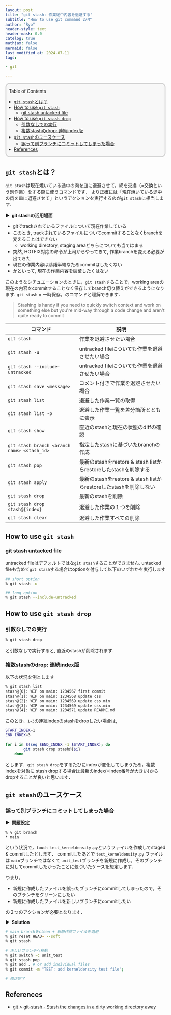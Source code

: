 ```yaml
---
layout: post
title: "git stash: 作業途中内容を退避する"
subtitle: "How to use git command 2/N"
author: "Ryo"
header-style: text
header-mask: 0.0
catelog: true
mathjax: false
mermaid: false
last_modified_at: 2024-07-11
tags:

- git

---
```


<div style='border-radius: 1em; border-style:solid; border-color:#D3D3D3; background-color:#F8F8F8'>

<p class="h4">&nbsp;&nbsp;Table of Contents</p>

<!-- START doctoc generated TOC please keep comment here to allow auto update -->
<!-- DON'T EDIT THIS SECTION, INSTEAD RE-RUN doctoc TO UPDATE -->

- [`git stash`とは？](#git-stash%E3%81%A8%E3%81%AF)
- [How to use `git stash`](#how-to-use-git-stash)
  - [git stash untacked file](#git-stash-untacked-file)
- [How to use `git stash drop`](#how-to-use-git-stash-drop)
  - [引数なしでの実行](#%E5%BC%95%E6%95%B0%E3%81%AA%E3%81%97%E3%81%A7%E3%81%AE%E5%AE%9F%E8%A1%8C)
  - [複数stashのdrop: 連続index版](#%E8%A4%87%E6%95%B0stash%E3%81%AEdrop-%E9%80%A3%E7%B6%9Aindex%E7%89%88)
- [`git stash`のユースケース](#git-stash%E3%81%AE%E3%83%A6%E3%83%BC%E3%82%B9%E3%82%B1%E3%83%BC%E3%82%B9)
  - [誤って別ブランチにコミットしてしまった場合](#%E8%AA%A4%E3%81%A3%E3%81%A6%E5%88%A5%E3%83%96%E3%83%A9%E3%83%B3%E3%83%81%E3%81%AB%E3%82%B3%E3%83%9F%E3%83%83%E3%83%88%E3%81%97%E3%81%A6%E3%81%97%E3%81%BE%E3%81%A3%E3%81%9F%E5%A0%B4%E5%90%88)
- [References](#references)

<!-- END doctoc generated TOC please keep comment here to allow auto update -->


</div>

## `git stash`とは？

`git stash`は現在焼いている途中の肉を皿に退避させて，網を交換（=交換という別作業）をする際に使うコマンドです． 
より正確には「現在焼いている途中の肉を皿に退避させて」というアクションを実行するのが`git stash`に相当します．

<strong > &#9654;&nbsp; git stashの活用場面</strong>


- gitでtrackされているファイルについて現在作業している
- このとき, trackされているファイルについてcommitすることなくbranchを変えることはできない
  - working directory, staging areaどちらについても当てはまる
- 突然, HOTFIX対応の命令が上司からやってきて, 作業branchを変える必要が出てきた
- 現在の作業内容は躊躇半端なためcommitはしたくない
- かといって, 現在の作業内容を破棄したくはない

このようなシチュエーションのときに，`git stash`することで，working areaの現在の内容をcommitすることなく保存してbranch切り替えができるようになります. `git stash` = 一時保存，のコマンドと理解できます．

> Stashing is handy if you need to quickly switch context and work on something else but you're mid-way through a code change and aren't quite ready to commit


|コマンド|説明|
|----|----|
|`git stash`|作業を退避させたい場合|
|`git stash -u`|untracked fileについても作業を退避させたい場合|
|`git stash --include-untracked`|untracked fileについても作業を退避させたい場合|
|`git stash save <message>`|コメント付きで作業を退避させたい場合|
|`git stash list`|退避した作業一覧の取得|
|`git stash list -p`|退避した作業一覧を差分箇所とともに表示|
|`git stash show`|直近のstashと現在の状態のdiffの確認|
|`git stash branch <branch name> <stash_id>`|指定したstashに基づいたbranchの作成|
|`git stash pop`|最新のstashをrestore & stash listからrestoreしたstashを削除する|
|`git stash apply`|最新のstashをrestore & stash listからrestoreしたstashを削除しない|
|`git stash drop `|最新のstashを削除|
|`git stash drop stash@{index}`|退避した作業の１つを削除|
|`git stash clear`|退避した作業すべての削除|

## How to use `git stash`
### git stash untacked file

untracked fileはデフォルトではな`git stash`することができません. 
untacked fileも含めて`git stash`する場合はoptionを付与して以下のいずれかを実行します

```zsh
## short option
% git stash -u

## long option
% git stash --include-untracked
```


## How to use `git stash drop`
### 引数なしでの実行

```zsh
% git stash drop
```

と引数なしで実行すると, 直近のstashが削除されます.

### 複数stashのdrop: 連続index版

以下の状況を例とします

```zsh
% git stash list
stash@{0}: WIP on main: 1234567 first commit
stash@{1}: WIP on main: 1234568 update css
stash@{2}: WIP on main: 1234569 update css.min
stash@{3}: WIP on main: 1234569 update css.min
stash@{4}: WIP on main: 1234571 update README.md
```

このとき，`1~3`の連続indexのstashをdropしたい場合は, 

```bash
START_INDEX=1
END_INDEX=3

for i in $(seq $END_INDEX -1 $START_INDEX); do
        git stash drop stash@{$i}
    done
```

とします．`git stash drop`をするたびにindexが変化してしまうため，複数indexを対象に
stash dropする場合は最新のindex(=index番号が大きい)からdropすることが良いと思います．


## `git stash`のユースケース
### 誤って別ブランチにコミットしてしまった場合

<strong > &#9654;&nbsp; 問題設定</strong>

```zsh
% % git branch
* main
```

という状況で，`touch test_kerneldensity.py`というファイルを作成してstaged & commitしたとします．
commitしたあとで `test_kerneldensity.py` ファイルは `main`ブランチではなくて `unit_test`ブランチを新規に作成し，そのブランチに対してcommitしたかったことに気づいたケースを想定します．

つまり，

- 新規に作成したファイルを誤ったブランチにcommitしてしまったので，そのブランチをクリーンにしたい
- 新規に作成したファイルを新しいブランチにcommitしたい

の２つのアクションが必要となります．

<strong > &#9654;&nbsp; Solution</strong>

```zsh
# main branchをclean + 新規作成ファイルを退避
% git reset HEAD~ --soft
% git stash

# 正しいブランチへ移動
% git switch -c unit_test
% git stash pop
% git add . # or add individual files
% git commit -m "TEST: add kerneldensity test file";

# 修正完了
```




References
----------

- [git > git-stash - Stash the changes in a dirty working directory away](https://git-scm.com/docs/git-stash)